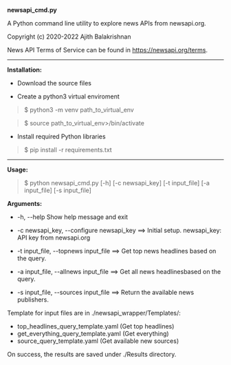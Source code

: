 **newsapi_cmd.py**

A Python command line utility to explore news APIs from newsapi.org.


Copyright (c) 2020-2022 Ajith Balakrishnan


News API Terms of Service can be found in https://newsapi.org/terms.

  

------------

**Installation:** 

- Download the source files

- Create a python3 virtual enviroment

> $ python3 -m venv path_to_virtual_env

> $ source path_to_virtual_env>/bin/activate

- Install required Python libraries

> $ pip install -r requirements.txt
------------

**Usage:**

> $ python newsapi_cmd.py [-h] [-c newsapi_key] [-t input_file] [-a input_file] [-s input_file]

  

**Arguments:**

- -h, --help 
Show help message and exit

- -c newsapi_key, --configure newsapi_key ==> Initial setup. newsapi_key: API key from newsapi.org

- -t input_file, --topnews input_file ==> Get top news headlines based on the query.

- -a input_file, --allnews input_file ==> Get all news headlinesbased on the query.

- -s input_file, --sources input_file ==> Return the available news publishers.


Template for input files are in ./newsapi_wrapper/Templates/:

 - top_headlines_query_template.yaml (Get top headlines)
 - get_everything_query_template.yaml (Get everything)
 - source_query_template.yaml (Get available new sources)

On success, the results are saved under ./Results directory.